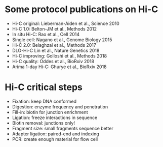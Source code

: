 # Some protocol publications on Hi-C
- Hi-C original:	Lieberman-Aiden et al., Science 2010
- Hi-C 1.0:		Belton-JM et al., Methods 2012
- In situ Hi-C:		Rao et al., Cell 2014
- Single cell:		Nagano et al., Genome Biology 2015
- Hi-C 2.0:		Belaghzal et al., Methods 2017
- DLO-Hi-C		Lin et al., Nature Genetics 2018
- Hi-C improving:	Golloshi et al., Methods 2018
- Hi-C quality:	Oddes et al., BioRxiv 2018
- Arima 1-day Hi-C:	Ghurye et al., BioRxiv 2018	

# Hi-C critical steps
- Fixation: 		keep DNA conformed
- Digestion: 		enzyme frequency and penetration
- Fill-in: 			biotin for junction enrichment
- Ligation: 		freeze interactions in sequence
- Biotin removal: 	junctions only!
- Fragment size:	small fragments sequence better
- Adapter ligation:	paired-end and indexing
- PCR:			create enough material for flow cell
	
